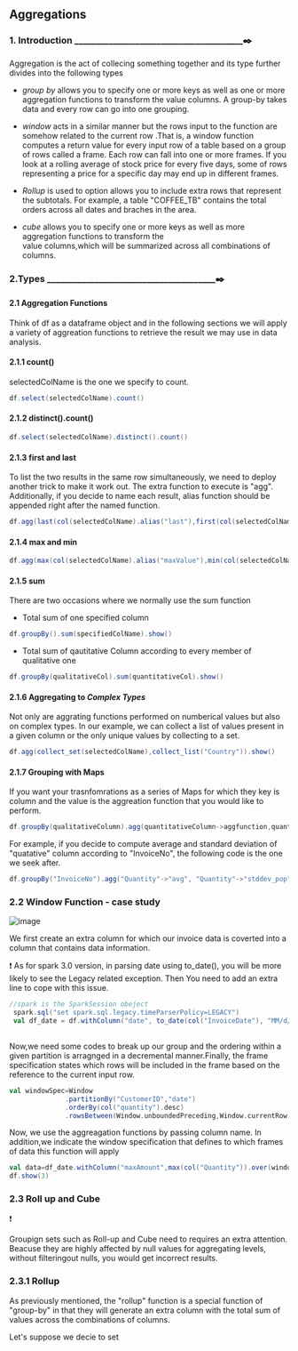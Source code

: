 ## Aggregations  


### 1. Introduction  _______________________________________:black_nib:

Aggregation is the act of collecing something together and its type further divides into the following types

- _group by_ allows you to specify one or more keys as well as one or more aggregation functions to transform the value
  columns. A group-by takes data and every row can go into one grouping.
 
- _window_ acts in a similar manner but the rows input to the function are somehow related to the current row
  .That is, a window function computes a return value for every input row of a table based on a group of rows
   called a frame. Each row can fall into one or more frames. If you look at a rolling average of stock price for every five days, some of rows representing a price for a specific day may end up in different frames.  
   
   
- _Rollup_ is used to  option allows you to include extra rows that represent the subtotals.
 For example,  a table "COFFEE_TB" contains the total orders across all dates and braches in the area. 


   
- _cube_ allows you to specify one or more keys as well as more aggregation functions to transform the    
  value columns,which will be summarized across all combinations of columns.
  


  
### 2.Types  _______________________________________:black_nib:

#### 2.1 Aggregation Functions

Think of df as a dataframe object and in the following sections we will apply a variety of aggreation functions 
to retrieve the result we may use in data analysis.

#### 2.1.1 count() 

selectedColName is the one we specify to count. 

```scala
df.select(selectedColName).count()

```

#### 2.1.2 distinct().count()

```scala
df.select(selectedColName).distinct().count()
```

#### 2.1.3 first and last
  
To list the two results in the same row simultaneously, we need to deploy another trick to make it work out.  The extra function to execute is "agg".
Additionally, if you decide to name each result, alias function should be appended right after the named function. 

```scala
df.agg(last(col(selectedColName).alias("last"),first(col(selectedColName).alias("first")).show()
```

#### 2.1.4 max and min

 ```scala
df.agg(max(col(selectedColName).alias("maxValue"),min(col(selectedColName).alias("minValue")).show()
```

#### 2.1.5 sum
There are two occasions where we normally use the sum function 

- Total sum of one specified column 

```scala
df.groupBy().sum(specifiedColName).show()
```

- Total sum of qautitative Column according to every member of qualitative one

```scala
df.groupBy(qualitativeCol).sum(quantitativeCol).show()
```

#### 2.1.6 Aggregating to _Complex Types_

Not only are aggrating functions performed on numberical values but also
on complex types. In our example, we can collect a list of values present in a given
column or the only unique values by collecting to a set. 

```scala
df.agg(collect_set(selectedColName),collect_list("Country")).show()
```

#### 2.1.7 Grouping with Maps

If you want your trasnfomrations as a series of Maps for which they key is column and the value is the aggreation
function that you would like to perform.

```scala
df.groupBy(qualitativeColumn).agg(quantitativeColumn->aggfunction,quantitativeColumn2->aggfunction2).show()
```
For example, if you decide to compute average and standard deviation of "quatative" column according to "InvoiceNo",
the following code is the one we seek after. 

```scala
df.groupBy("InvoiceNo").agg("Quantity"->"avg", "Quantity"->"stddev_pop").show()
```


### 2.2  Window Function - case study


![image](https://user-images.githubusercontent.com/53164959/108184939-185c7680-714f-11eb-9942-d1ab7511194e.png)

We first create an extra column for which our invoice data is coverted into a column that contains data information. 

:heavy_exclamation_mark:
As for spark 3.0 version, in parsing date using to_date(), you will be more likely to see the Legacy related exception. Then You need to add an extra line to cope with this issue. 

```scala
//spark is the SparkSession obeject
 spark.sql("set spark.sql.legacy.timeParserPolicy=LEGACY")
 val df_date = df.withColumn("date", to_date(col("InvoiceDate"), "MM/d/yyyy H:mm"))
 
 ```
 
 Now,we need some codes to break up our group and the ordering within a given partition is arragnged in a decremental manner.Finally, the frame specification states which rows will be included in the frame based on
 the reference to the current input row. 
 
 ```scala
 val windowSpec=Window
               .partitionBy("CustomerID","date")
               .orderBy(col("quantity").desc)
               .rowsBetween(Window.unboundedPreceding,Window.currentRow)
 ```
 
 Now, we use the aggreagation functions by passing column name. In addition,we indicate the window specification that defines to which frames of data this function will apply 
 
 
 ```scala
 val data=df_date.withColumn("maxAmount",max(col("Quantity")).over(windowSpec))
 df.show(3)
 ```
 
 
 
### 2.3 Roll up and Cube  

:heavy_exclamation_mark:

Groupign sets such as Roll-up and Cube need to requires an extra attention. Beacuse they are highly affected
by null values for aggregating levels, without filteringout nulls, you would get incorrect results. 

### 2.3.1 Rollup

As previously mentioned, the "rollup" function is a special function of "group-by" in that they will generate
an extra column with the total sum of values across the combinations of columns. 

Let's suppose we decie to set 








